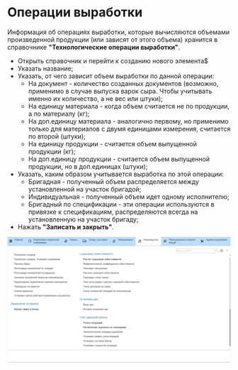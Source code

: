 # Операции выработки

Информация об операциях выработки, которые вычисляются объемами
произведенной продукции (или зависят от этого объема) хранится в
справочнике **"Технологические операции выработки"**.

-   Открыть справочник и перейти к созданию нового элемента$
-   Указать название;
-   Указать, от чего зависит объем выработки по данной операции:
    -   На документ - количество созданных документов (возможно, применимо в
    случае выпуска варок сыра. Чтобы учитывать именно их количество, а
    не вес или штуки);
    -   На единицу материала - когда объем считается не по продукции, а по
    материалу (кг);
    -   На доп.единицу материала - аналогично первому, но применимо только
    для материалов с двумя единицами измерения, считается по второй
    (штуки);
    -   На единицу продукции - считается объем выпущенной продукции (кг);
    -   На доп.единицу продукции - считается объем выпущенной продукции, но
    в доп.единицах (штуки);
-   Указать, каким образом учитывается выработка по этой операции:
    -   Бригадная - полученный объем распределяется между установленной на
    участок бригадой;
    -   Индивидуальная - полученный объем идет одному исполнителю;
    -   Бригадный по спецификации - эти операции используются в привязке к
    спецификациям, распределяются всегда на установленную на участок
    бригаду;  
-   Нажать **"Записать и закрыть"**.

![](OperationOfWork.assets/1.gif)